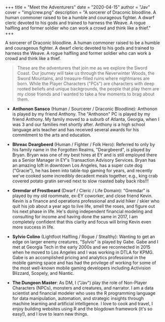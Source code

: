 +++
title = "Meet the Adventurers"
date = "2020-04-15"
author = "Jav"
cover = "img/crew.png"
description = "A sorcerer of Draconic bloodline. A human commoner raised to be a humble and courageous fighter. A dwarf cleric devoted to his gods and trained to harness the Weave. A rogue halfling and former soldier who can work a crowd and think like a thief."
+++

A sorcerer of Draconic bloodline. A human commoner raised to be a humble and courageous fighter. A dwarf cleric devoted to his gods and trained to harness the Weave. A rogue halfling and former soldier who can work a crowd and think like a thief.

> These are the adventurers that join me as we explore the Sword Coast. Our journey will take us through the Neverwinter Woods, the Sword Mountains, and treasure-filled ruins where nightmares are born. While the Player Characters ("PCs") are characters with deep rooted beliefs and unique backgrounds, the people that play them are my close friends and I wanted to take a few moments to brag about them.  

- **Anthonon Sansco** (Human / Sourcerer / Draconic Bloodline): Anthonon is played by my friend Anthony. The "Anthonon" PC is played by my friend Anthony. My family moved to a suburb of Atlanta, Georgia, when I was 3 and our families met shortly after. Anthony is a high school language arts teacher and has received several awards for his commitment to the arts and education.

- **Bhreac Deargbeerd** (Human / Fighter / Folk Hero): Referred to only by his family name in the Forgotten Realms, "Deargbeerd", is played by Bryan. Bryan was one of my best hires at EY and is still employed there as a Senior Manager in EY's Transaction Advisory Services. Bryan has an amazing loft in downtown Los Angeles, has a super cute dog ("Gracie"), he has been into table-top gaming for years, and recently we've cooked some incredibly decadent meals together, e.g., king crab covered potato gratin served next to slow roasted baby back ribs!!!

- **Gremdar of Frostbeard** (Dwarf / Cleric / Life Domain): "Gremdar" is played by my old roommate, ex-EY coworker, and close friend Kevin. Kevin is a finance and operations professional and avid hiker / skier who quit his job about a year ago to live life, smell the roses, and figure out his next phase in life. He's doing independent financial modeling and consulting for income and having done the same in 2017, I am completely confident that this clarity and focus will bring Kevin even more success in life.

- **Sylvio Colino** (Lightfoot Halfling / Rogue / Stealthy): Wanting to get an edge on larger enemy creatures, "Sylvio" is played by Gabe. Gabe and I met at Georgia Tech in the early 2000s and we reconnected in 2015 when he moved to Los Angeles and I was working in DTLA for KPMG. Gabe is an accomplished pricing and analytics professional in the mobile gaming space and has had the privilege of working for some of the most well-known mobile gaming developers including Activision Blizzard, Scopely, and Niantic.

- **The Dungeon Master**: As DM, I ("Jav") play the role of Non-Player Characters (NPCs), monsters and creatures, and narrator. I am a data scientist and financial modeler who uses the R programming language for data manipulation, automation, and strategic insights through machine learning and artificial intelligence. I love to cook and travel, I enjoy building websites using R and the blogdown framework (it's so easy!), and I love to learn new things.